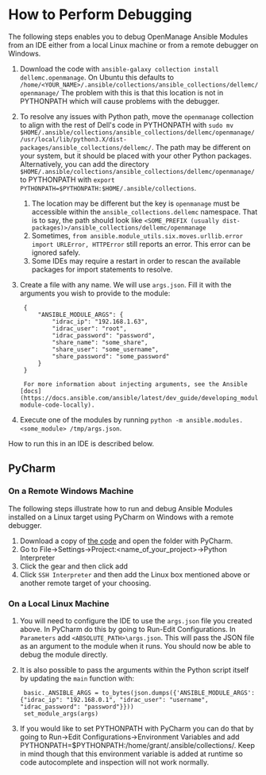 # How to Perform Debugging

The following steps enables you to debug OpenManage Ansible Modules from an IDE either from a local Linux machine or from a remote debugger on Windows.

1. Download the code with `ansible-galaxy collection install dellemc.openmanage`. On Ubuntu this defaults to `/home/<YOUR_NAME>/.ansible/collections/ansible_collections/dellemc/openmanage/` The problem with this is that this location is not in PYTHONPATH which will cause problems with the debugger.
2. To resolve any issues with Python path, move the `openmanage` collection to align with the rest of Dell's code in PYTHONPATH with `sudo mv $HOME/.ansible/collections/ansible_collections/dellemc/openmanage/ /usr/local/lib/python3.X/dist-packages/ansible_collections/dellemc/`. The path may be different on your system, but it should be placed with your other Python packages. Alternatively, you can add the directory `$HOME/.ansible/collections/ansible_collections/dellemc/openmanage/` to PYTHONPATH with `export PYTHONPATH=$PYTHONPATH:$HOME/.ansible/collections`. 
    1. The location may be different but the key is `openmanage` must be accessible within the `ansible_collections.dellemc` namespace. That is to say, the path should look like `<SOME_PREFIX (usually dist-packages)>/ansible_collections/dellemc/openmanage`
    2. Sometimes, `from ansible.module_utils.six.moves.urllib.error import URLError, HTTPError` still reports an error. This error can be ignored safely. 
    3. Some IDEs may require a restart in order to rescan the available packages for import statements to resolve.
3. Create a file with any name. We will use `args.json`. Fill it with the arguments you wish to provide to the module:

        {
            "ANSIBLE_MODULE_ARGS": {
                "idrac_ip": "192.168.1.63",
                "idrac_user": "root",
                "idrac_password": "password",
                "share_name": "some_share",
                "share_user": "some_username",
                "share_password": "some_password"
            }
        }

        For more information about injecting arguments, see the Ansible [docs](https://docs.ansible.com/ansible/latest/dev_guide/developing_modules_general.html#exercising-module-code-locally).

4. Execute one of the modules by running `python -m ansible.modules.<some_module> /tmp/args.json`.  

How to run this in an IDE is described below.

## PyCharm

### On a Remote Windows Machine

The following steps illustrate how to run and debug Ansible Modules installed on a Linux target using PyCharm on Windows with a remote debugger.

1. Download a copy of [the code](https://github.com/dell/dellemc-openmanage-ansible-modules) and open the folder with PyCharm.
2. Go to File->Settings->Project:<name_of_your_project>->Python Interpreter
3. Click the gear and then click add
4. Click `SSH Interpreter` and then add the Linux box mentioned above or another remote target of your choosing. 

### On a Local Linux Machine

1. You will need to configure the IDE to use the `args.json` file you created above. In PyCharm do this by going to Run-Edit Configurations. In `Parameters` add `<ABSOLUTE_PATH>\args.json`.  This will pass the JSON file as an argument to the module when it runs. You should now be able to debug the module directly.
2. It is also possible to pass the arguments within the Python script itself by updating the `main` function with:

        basic._ANSIBLE_ARGS = to_bytes(json.dumps({'ANSIBLE_MODULE_ARGS': {"idrac_ip": "192.168.0.1", "idrac_user": "username", "idrac_password": "password"}}))
        set_module_args(args)

3. If you would like to set PYTHONPATH with PyCharm you can do that by going to Run->Edit Configurations->Environment Variables and add PYTHONPATH=$PYTHONPATH:/home/grant/.ansible/collections/. Keep in mind though that this environment variable is added at runtime so code autocomplete and inspection will not work normally.
